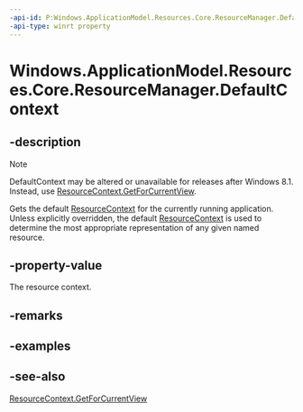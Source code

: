 ```yaml
---
-api-id: P:Windows.ApplicationModel.Resources.Core.ResourceManager.DefaultContext
-api-type: winrt property
---
```


<!-- Property syntax
public Windows.ApplicationModel.Resources.Core.ResourceContext DefaultContext { get; }
-->

# Windows.ApplicationModel.Resources.Core.ResourceManager.DefaultContext

## -description
> [!NOTE]
> DefaultContext may be altered or unavailable for releases after Windows 8.1. Instead, use [ResourceContext.GetForCurrentView](resourcecontext_getforcurrentview_1363600702.md).

Gets the default [ResourceContext](resourcecontext.md) for the currently running application. Unless explicitly overridden, the default [ResourceContext](resourcecontext.md) is used to determine the most appropriate representation of any given named resource.

## -property-value
The resource context.

## -remarks

## -examples

## -see-also
[ResourceContext.GetForCurrentView](resourcecontext_getforcurrentview_1363600702.md)